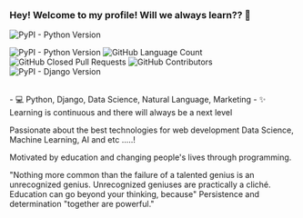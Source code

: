 



<br/>

### Hey! Welcome to my profile! Will we always learn?? 👋
<img aling= right alt="PyPI - Python Version" src="https://img.shields.io/pypi/pyversions/Django">
<p aling = 'left'>
  <img alt="PyPI - Python Version" src="https://img.shields.io/pypi/pyversions/Django">
  <img alt="GitHub Language Count" src="https://img.shields.io/github/languages/count/ricardolopespires/ricardolopespires" />  
  <img alt="" src="https://img.shields.io/github/repo-size/ricardolopespires/ricardolopespires" />    
  <img alt="GitHub Closed Pull Requests" src="https://img.shields.io/github/issues-pr-closed/ricardolopespires/ricardolopespires" />
  <img alt="GitHub Contributors" src="https://img.shields.io/github/contributors/ricardolopespires/ricardolopespires" />
  <img alt="PyPI - Django Version" src="https://img.shields.io/pypi/djversions/djangorestframework">
</p>

<br/>
- 💻 Python, Django, Data Science, Natural Language, Marketing
- ✨ Learning is continuous and there will always be a next level



Passionate about the best technologies for web development Data Science, Machine Learning, AI and etc .....!

Motivated by education and changing people's lives through programming.

"Nothing more common than the failure of a talented genius is an unrecognized genius. Unrecognized geniuses are practically a cliché. Education can go beyond your thinking, because" Persistence and determination "together are powerful."

<!--
**ricardolopespires/ricardolopespires** is a ✨ _special_ ✨ repository because its `README.md` (this file) appears on your GitHub profile.

Here are some ideas to get you started:

- 🔭 I’m currently working on ...
- 🌱 I’m currently learning ...
- 👯 I’m looking to collaborate on ...
- 🤔 I’m looking for help with ...
- 💬 Ask me about ...
- 📫 How to reach me: ...
- 😄 Pronouns: ...
- ⚡ Fun fact: ...
-->


